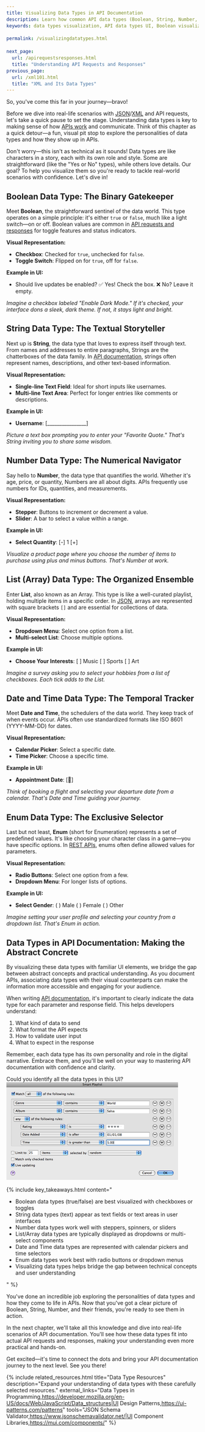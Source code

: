 ```yaml
---
title: Visualizing Data Types in API Documentation
description: Learn how common API data types (Boolean, String, Number, List, Date/Time, Enum) are visualized in user interfaces. An essential guide for API documentation, helping technical writers and developers represent abstract data concepts visually.
keywords: data types visualization, API data types UI, Boolean visualization, String visualization, Number visualization, List visualization, Date and Time visualization, Enum visualization, API UI elements, UI components for data types, data type representation, API form elements, visual data type guide, checkbox for Boolean, text field for String, stepper for Number, dropdown for List, calendar for Date, radio buttons for Enum, UI patterns for APIs, data type user interfaces, technical writing visualization, API documentation best practices

permalink: /visualizingdatatypes.html

next_page:
  url: /apirequestsresponses.html
  title: "Understanding API Requests and Responses"
previous_page:
  url: /xml101.html
  title: "XML and Its Data Types"
---
```


So, you've come this far in your journey—bravo! 

Before we dive into real-life scenarios with [JSON](/apidocumentation/JSON101.html)/[XML](/apidocumentation/xml101.html) and API requests, let's take a quick pause to set the stage. Understanding data types is key to making sense of how [APIs work](/apidocumentation/whatisanapi.html) and communicate. Think of this chapter as a quick detour—a fun, visual pit stop to explore the personalities of data types and how they show up in APIs.

Don't worry—this isn't as technical as it sounds! Data types are like characters in a story, each with its own role and style. Some are straightforward (like the "Yes or No" types), while others love details. Our goal? To help you visualize them so you're ready to tackle real-world scenarios with confidence. Let's dive in!

<script async src="https://pagead2.googlesyndication.com/pagead/js/adsbygoogle.js?client=ca-pub-7149683584202371"
      crossorigin="anonymous"></script>
  <!-- AddTitleOne -->
  <ins class="adsbygoogle"
      style="display:block"
      data-ad-client="ca-pub-7149683584202371"
      data-ad-slot="7422872052"
      data-ad-format="auto"
      data-full-width-responsive="true"></ins>
  <script>
      (adsbygoogle = window.adsbygoogle || []).push({});
  </script>

## **Boolean Data Type: The Binary Gatekeeper**
Meet **Boolean**, the straightforward sentinel of the data world. This type operates on a simple principle: it's either `true` or `false`, much like a light switch—on or off. Boolean values are common in [API requests and responses](/apidocumentation/requestandresponse.html) for toggle features and status indicators.

**Visual Representation:**
- **Checkbox**: Checked for `true`, unchecked for `false`.
- **Toggle Switch**: Flipped on for `true`, off for `false`.

**Example in UI:**
- Should live updates be enabled?
    ✅ Yes! Check the box.
    ❌ No? Leave it empty.

_Imagine a checkbox labeled "Enable Dark Mode." If it's checked, your interface dons a sleek, dark theme. If not, it stays light and bright._



## **String Data Type: The Textual Storyteller**

Next up is **String**, the data type that loves to express itself through text. From names and addresses to entire paragraphs, Strings are the chatterboxes of the data family. In [API documentation](/apidocumentation/whatwritersdo.html), strings often represent names, descriptions, and other text-based information.

**Visual Representation:**
- **Single-line Text Field**: Ideal for short inputs like usernames.
- **Multi-line Text Area**: Perfect for longer entries like comments or descriptions.

**Example in UI:**
- **Username**: [________________]

*Picture a text box prompting you to enter your "Favorite Quote." That's String inviting you to share some wisdom.*

## **Number Data Type: The Numerical Navigator**

Say hello to **Number**, the data type that quantifies the world. Whether it's age, price, or quantity, Numbers are all about digits. APIs frequently use numbers for IDs, quantities, and measurements.

**Visual Representation:**
- **Stepper**: Buttons to increment or decrement a value.
- **Slider**: A bar to select a value within a range.

**Example in UI:**
- **Select Quantity**: [-] 1 [+]

*Visualize a product page where you choose the number of items to purchase using plus and minus buttons. That's Number at work.*

## **List (Array) Data Type: The Organized Ensemble**

Enter **List**, also known as an Array. This type is like a well-curated playlist, holding multiple items in a specific order. In [JSON](/apidocumentation/JSON101.html), arrays are represented with square brackets `[]` and are essential for collections of data.

**Visual Representation:**
- **Dropdown Menu**: Select one option from a list.
- **Multi-select List**: Choose multiple options.

**Example in UI:**
- **Choose Your Interests**: [ ] Music [ ] Sports [ ] Art

*Imagine a survey asking you to select your hobbies from a list of checkboxes. Each tick adds to the List.*

## **Date and Time Data Type: The Temporal Tracker**

Meet **Date and Time**, the schedulers of the data world. They keep track of when events occur. APIs often use standardized formats like ISO 8601 (YYYY-MM-DD) for dates.

**Visual Representation:**
- **Calendar Picker**: Select a specific date.
- **Time Picker**: Choose a specific time.

**Example in UI:**
- **Appointment Date**: [📅]

*Think of booking a flight and selecting your departure date from a calendar. That's Date and Time guiding your journey.*

## **Enum Data Type: The Exclusive Selector**

Last but not least, **Enum** (short for Enumeration) represents a set of predefined values. It's like choosing your character class in a game—you have specific options. In [REST APIs](/restAPI.html), enums often define allowed values for parameters.

**Visual Representation:**
- **Radio Buttons**: Select one option from a few.
- **Dropdown Menu**: For longer lists of options.

**Example in UI:**
- **Select Gender**: ( ) Male ( ) Female ( ) Other

*Imagine setting your user profile and selecting your country from a dropdown list. That's Enum in action.*

## Data Types in API Documentation: Making the Abstract Concrete

By visualizing these data types with familiar UI elements, we bridge the gap between abstract concepts and practical understanding. As you document APIs, associating data types with their visual counterparts can make the information more accessible and engaging for your audience.

When writing [API documentation](/apidocumentation/whatwritersdo.html), it's important to clearly indicate the data type for each parameter and response field. This helps developers understand:

1. What kind of data to send
2. What format the API expects
3. How to validate user input
4. What to expect in the response

Remember, each data type has its own personality and role in the digital narrative. Embrace them, and you'll be well on your way to mastering API documentation with confidence and clarity.

<div class="question-box">
    <i class="fas fa-question"></i> Could you identify all the data types in this UI?
    <img src="./assets/images/data-types.png" alt="Data Types in UI Elements">
</div>

{% include key_takeaways.html content="
<ul>
  <li>Boolean data types (true/false) are best visualized with checkboxes or toggles</li>
  <li>String data types (text) appear as text fields or text areas in user interfaces</li>
  <li>Number data types work well with steppers, spinners, or sliders</li>
  <li>List/Array data types are typically displayed as dropdowns or multi-select components</li>
  <li>Date and Time data types are represented with calendar pickers and time selectors</li>
  <li>Enum data types work best with radio buttons or dropdown menus</li>
  <li>Visualizing data types helps bridge the gap between technical concepts and user understanding</li>
</ul>
" %}

You've done an incredible job exploring the personalities of data types and how they come to life in APIs. Now that you've got a clear picture of Boolean, String, Number, and their friends, you're ready to see them in action.

In the next chapter, we'll take all this knowledge and dive into real-life scenarios of API documentation. You'll see how these data types fit into actual API requests and responses, making your understanding even more practical and hands-on.

Get excited—it's time to connect the dots and bring your API documentation journey to the next level. See you there!

{% include related_resources.html 
  title="Data Type Resources"
  description="Expand your understanding of data types with these carefully selected resources."
  external_links="Data Types in Programming,https://developer.mozilla.org/en-US/docs/Web/JavaScript/Data_structures|UI Design Patterns,https://ui-patterns.com/patterns"
  tools="JSON Schema Validator,https://www.jsonschemavalidator.net/|UI Component Libraries,https://mui.com/components/"
%}